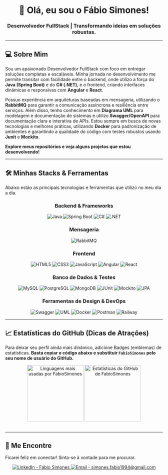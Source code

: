 <div align="center">
    <h1>
        👋 Olá, eu sou o Fábio Simones!
    </h1>    
    <h3>
        Desenvolvedor FullStack | Transformando ideias em soluções robustas.
    </h3>   
</div>

---

## 💻 Sobre Mim

Sou um apaixonado Desenvolvedor FullStack com foco em entregar soluções completas e escaláveis. Minha jornada no desenvolvimento me permite transitar com facilidade entre o backend, onde utilizo a força do **Java (Spring Boot)** e do **C# (.NET)**, e o frontend, criando interfaces dinâmicas e responsivas com **Angular** e **React**.

Possuo experiência em arquiteturas baseadas em mensageria, utilizando o **RabbitMQ** para garantir a comunicação assíncrona e resiliência entre serviços. Além disso, tenho conhecimento em **Diagrama UML** para modelagem e documentação de sistemas e utilizo **Swagger/OpenAPI** para documentação clara e interativa de APIs. Estou sempre em busca de novas tecnologias e melhores práticas, utilizando **Docker** para padronização de ambientes e garantindo a qualidade do código com testes robustos usando **Junit** e **Mockito**.

**Explore meus repositórios e veja alguns projetos que estou desenvolvendo!**

---

## 🛠️ Minhas Stacks & Ferramentas

Abaixo estão as principais tecnologias e ferramentas que utilizo no meu dia a dia.

<div align="center">
    
### Backend & Frameworks
  ![Java](https://img.shields.io/badge/Java-007396?style=for-the-badge&logo=java&logoColor=white)
  ![Spring Boot](https://img.shields.io/badge/Spring_Boot-6DB33F?style=for-the-badge&logo=springboot&logoColor=white)
  ![C#](https://img.shields.io/badge/C%23-239120?style=for-the-badge&logo=c-sharp&logoColor=white)
  ![.NET](https://img.shields.io/badge/.NET-512BD4?style=for-the-badge&logo=dotnet&logoColor=white)
  
### Mensageria
  ![RabbitMQ](https://img.shields.io/badge/RabbitMQ-FF6600?style=for-the-badge&logo=rabbitmq&logoColor=white)

### Frontend
  ![HTML5](https://img.shields.io/badge/HTML5-E34F26?style=for-the-badge&logo=html5&logoColor=white)
  ![CSS3](https://img.shields.io/badge/CSS3-1572B6?style=for-the-badge&logo=css3&logoColor=white)
  ![JavaScript](https://img.shields.io/badge/JavaScript-F7DF1E?style=for-the-badge&logo=javascript&logoColor=black)
  ![Angular](https://img.shields.io/badge/Angular-DD0031?style=for-the-badge&logo=angular&logoColor=white)
  ![React](https://img.shields.io/badge/React-61DAFB?style=for-the-badge&logo=react&logoColor=black)
  
### Banco de Dados & Testes
  ![MySQL](https://img.shields.io/badge/MySQL-4479A1?style=for-the-badge&logo=mysql&logoColor=white)
  ![PostgreSQL](https://img.shields.io/badge/PostgreSQL-4169E1?style=for-the-badge&logo=postgresql&logoColor=white)
  ![MongoDB](https://img.shields.io/badge/MongoDB-47A248?style=for-the-badge&logo=mongodb&logoColor=white)
  ![JUnit](https://img.shields.io/badge/JUnit5-25A140?style=for-the-badge&logo=junit5&logoColor=white)
  ![Mockito](https://img.shields.io/badge/Mockito-E03C31?style=for-the-badge&logo=mockito&logoColor=white)
  ![JPA](https://img.shields.io/badge/JPA-white?style=for-the-badge&logoColor=black)
  
### Ferramentas de Design & DevOps
  ![Swagger](https://img.shields.io/badge/Swagger-85EA2D?style=for-the-badge&logo=swagger&logoColor=black)
  ![UML](https://img.shields.io/badge/UML-blue?style=for-the-badge&logo=plantuml&logoColor=white)
  ![Docker](https://img.shields.io/badge/Docker-2496ED?style=for-the-badge&logo=docker&logoColor=white)
  ![Postman](https://img.shields.io/badge/Postman-FF6C37?style=for-the-badge&logo=postman&logoColor=white)
  ![Railway](https://img.shields.io/badge/Railway-0B0D0E?style=for-the-badge&logo=railway&logoColor=white)

</div>

---

## 📈 Estatísticas do GitHub (Dicas de Atrações)

Para deixar seu perfil ainda mais dinâmico, adicione Badges (emblemas) de estatísticas. **Basta copiar o código abaixo e substituir `FabioSimones` pelo seu nome de usuário do GitHub.**

<div align="center">
    <img height="180em" src="https://github-readme-stats-sigma-five.vercel.app/api/top-langs/?username=FabioSimones&layout=compact&hide_border=true&title_color=00FFFF&text_color=FFF&bg_color=0D1117" alt="Linguagens mais usadas por FabioSimones" />    
    <img height="180em" src="https://github-readme-stats-sigma-five.vercel.app/api?username=FabioSimones&show_icons=true&hide_border=true&count_private=true&title_color=00FFFF&text_color=FFF&bg_color=0D1117&icon_color=00FFFF" alt="Estatísticas do GitHub de FabioSimones" />
</div>
<br>

---

## 📧 Me Encontre

Ficarei feliz em conectar! Sinta-se à vontade para me procurar.

<div align="center">    
    <a href="https://www.linkedin.com/in/fabio-simones" target="_blank">
        <img src="https://img.shields.io/badge/LinkedIn-0077B5?style=for-the-badge&logo=linkedin&logoColor=white" alt="LinkedIn - Fábio Simones"/>
    </a>    
    <a href="mailto:simones.fabio1994@gmail.com" target="_blank">
        <img src="https://img.shields.io/badge/Gmail-D14836?style=for-the-badge&logo=gmail&logoColor=white" alt="Email - simones.fabio1994@gmail.com"/>
    </a>
</div>
